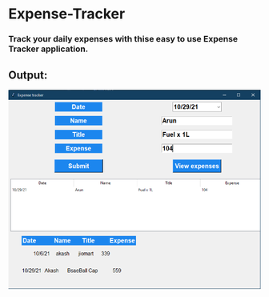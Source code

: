 # Expense-Tracker

### Track your daily expenses with thise easy to use Expense Tracker application.

## Output:

![](output.png)
